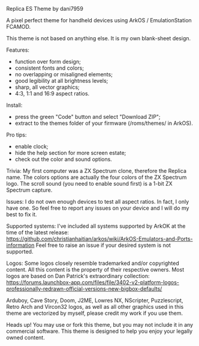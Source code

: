 Replica ES Theme by dani7959

A pixel perfect theme for handheld devices using ArkOS / EmulationStation FCAMOD.

This theme is not based on anything else. It is my own blank-sheet design.

Features:
- function over form design;
- consistent fonts and colors;
- no overlapping or misaligned elements;
- good legibility at all brightness levels;
- sharp, all vector graphics;
- 4:3, 1:1 and 16:9 aspect ratios.

Install:
- press the green "Code" button and select "Download ZIP";
- extract to the themes folder of your firmware (/roms/themes/ in ArkOS).

Pro tips:
- enable clock;
- hide the help section for more screen estate;
- check out the color and sound options.

Trivia:
My first computer was a ZX Spectrum clone, therefore the Replica name.
The colors options are actually the four colors of the ZX Spectrum logo.
The scroll sound (you need to enable sound first) is a 1-bit ZX Spectrum capture.

Issues:
I do not own enough devices to test all aspect ratios. In fact, I only have one.
So feel free to report any issues on your device and I will do my best to fix it.

Supported systems:
I've included all systems supported by ArkOK at the time of the latest release:
https://github.com/christianhaitian/arkos/wiki/ArkOS-Emulators-and-Ports-information
Feel free to raise an issue if your desired system is not supported.

Logos:
Some logos closely resemble trademarked and/or copyrighted content. All this content is the property of their respective owners.
Most logos are based on Dan Patrick's extraordinary collection:
https://forums.launchbox-app.com/files/file/3402-v2-platform-logos-professionally-redrawn-official-versions-new-bigbox-defaults/

Arduboy, Cave Story, Doom, J2ME, Lowres NX, NScripter, Puzzlescript, Retro Arch and Vircon32 logos, as well as all other graphics used in this theme are vectorized by myself, please credit my work if you use them.

Heads up!
You may use or fork this theme, but you may not include it in any commercial software.
This theme is designed to help you enjoy your legally owned content.
